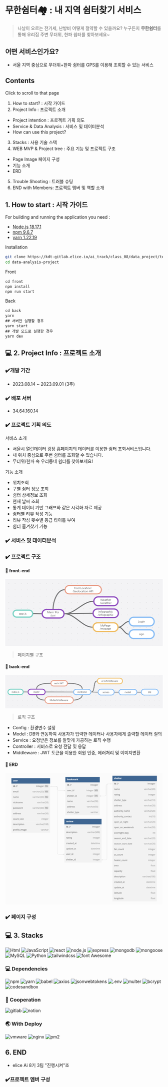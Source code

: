 # 무한쉼터🏘️ : 내 지역 쉼터찾기 서비스
> 나날이 오르는 전기세, 난방비 어떻게 절약할 수 있을까요?
> 누구든지 **무한쉼터**를 통해 우리집 주변 무더위, 한파 쉼터를 찾아보세요~
## 어떤 서비스인가요?
- 서울 지역 중심으로 무더위+한파 쉼터를 GPS를 이용해 조회할 수 있는 서비스
## Contents
Click to scroll to that page
1. How to start? : 시작 가이드
2. Project Info : 프로젝트 소개
- ​Project intention : 프로젝트 기획 의도
- Service & Data Analysis : 서비스 및 데이터분석
- How can use this project? 
3. Stacks : 사용 기술 스택
4. WEB MVP & Project tree : 주요 기능 및 프로젝트 구조
- Page Image 페이지 구성
- 기능 소개
- ERD
5. Trouble Shooting : 트러블 슈팅
6. END with Members: 프로젝트 멤버 및 역할 소개

## 1. How to start : 시작 가이드
For building and running the application you need :
- [Node.js 18.17.1](https://nodejs.org/en)
- [npm 9.6.7](https://www.npmjs.com/) 
- [yarn 1.22.19](https://yarnpkg.com/)

Installation
```bash
git clone https://kdt-gitlab.elice.io/ai_track/class_08/data_project/team03/data-analysis-project.git
cd data-analysis-project
```
Front
```
cd front
npm install
npm run start
```
Back
```
cd back
yarn
## 서버만 실행할 경우
yarn start
## 개발 모드로 실행할 경우
yarn dev
```
## 💻 2. Project Info : 프로젝트 소개
### ✔️개발 기간
- 2023.08.14 ~ 2023.09.01 (3주)
### ✔️ 배포 서버
- 34.64.160.14
### ✔️ 프로젝트 기획 의도
서비스 소개
- 서울시 열린데이터 광장 홈페이지의 데이터를 이용한 쉼터 조회서비스입니다. 
- 내 위치 중심으로 주변 쉼터를 조회할 수 있습니다.
- 무더위/한파 속 우리동네 쉼터를 찾아보세요!

기능 소개
- 위치조회
- 구별 쉼터 정보 조회
- 쉼터 상세정보 조회
- 현재 날씨 조회
- 통계 데이터 기반 그래프와 같은 시각화 자료 제공
- 쉼터별 리뷰 작성 기능
- 리뷰 작성 횟수별 등급 타이틀 부여
- 쉼터 즐겨찾기 기능

### ✔️ 서비스 및 데이터분석
### ✔️ 프로젝트 구조
#### 🧩 front-end
![front-end](/readme-img/front-end.png)
> 페이지별 구조
#### 🧩 back-end
![back-end](/readme-img/back-end.png)
> 로직 구조
- Config : 환경변수 설정
- Model : DB와 연동하여 사용자가 입력한 데이터나 사용자에게 출력할 데이터 질의
- Service : 요청받은 정보를 알맞게 가공하는 로직 수행
- Controller : 서비스로 요청 전달 및 응답
- Middleware : JWT 토큰을 이용한 회원 인증, 에러처리 및 이미지변환


#### 🧩 ERD
![erd](/readme-img/erd.png)
### ✔️ 페이지 구성
## 💻 3. Stacks

<img alt="Html" src ="https://img.shields.io/badge/HTML5-E34F26.svg?&style=for-the-badge&logo=HTML5&logoColor=white"/> 
<img alt="JavaScript" src ="https://img.shields.io/badge/JavaScript-F7DF1E.svg?&style=for-the-badge&logo=JavaScript&logoColor=black"/>
<img alt="react" src ="https://img.shields.io/badge/react-61DAFB.svg?&style=for-the-badge&logo=react&logoColor=white"/>
<img alt="node.js" src ="https://img.shields.io/badge/node.js-339933.svg?&style=for-the-badge&logo=node.js&logoColor=white"/>
<img alt="express" src ="https://img.shields.io/badge/express-000000.svg?&style=for-the-badge&logo=express&logoColor=white"/>
<img alt="mongodb" src ="https://img.shields.io/badge/mongodb-47A248.svg?&style=for-the-badge&logo=mongodb&logoColor=white"/>
<img alt="mongoose" src ="https://img.shields.io/badge/Mongoose-880000.svg?&style=for-the-badge&logo=Mongoose&logoColor=White"/>
<img alt="MySQL" src ="https://img.shields.io/badge/mysql-4479A1.svg?&style=for-the-badge&logo=mysql&logoColor=white"/>
 <img alt="Python" src ="https://img.shields.io/badge/Python-3776AB.svg?&style=for-the-badge&logo=Python&logoColor=white"/>
<img alt="tailwindcss" src ="https://img.shields.io/badge/tailwindcss-06B6D4.svg?&style=for-the-badge&logo=tailwindcss&logoColor=white"/>
<img alt="font Awesome" src ="https://img.shields.io/badge/font Awesome-528DD7.svg?&style=for-the-badge&logo=fontawesome&logoColor=white"/>




### 💻 Dependencies
<img alt="npm" src ="https://img.shields.io/badge/npm-CB3837.svg?&style=for-the-badge&logo=npm&logoColor=white"/>
<img alt="yarn" src ="https://img.shields.io/badge/yarn-2C8EBB.svg?&style=for-the-badge&logo=yarn&logoColor=white"/>
<img alt="babel" src ="https://img.shields.io/badge/babel-F9DC3E.svg?&style=for-the-badge&logo=babel&logoColor=white"/>
<img alt="axios" src ="https://img.shields.io/badge/axios-5A29E4.svg?&style=for-the-badge&logo=axios&logoColor=white"/>
<img alt="jsonwebtokens" src ="https://img.shields.io/badge/jsonwebtokens-000000.svg?&style=for-the-badge&logo=jsonwebtokens&logoColor=white"/>
<img alt=".env" src ="https://img.shields.io/badge/.ENV-ECD53F.svg?&style=for-the-badge&logo=dotenv&logoColor=white"/>
<img alt="multer" src ="https://img.shields.io/badge/multer-000000.svg?&style=for-the-badge&logo=multer&logoColor=White"/>
<img alt="bcrypt" src ="https://img.shields.io/badge/bcrypt-665AD8.svg?&style=for-the-badge&logo=bcrypt&logoColor=white"/>
<img alt="codesandbox" src ="https://img.shields.io/badge/codesandbox-151515.svg?&style=for-the-badge&logo=codesandbox&logoColor=white"/>

### 🔗 Cooperation

<img alt="gitlab" src ="https://img.shields.io/badge/gitlab-FC6D26.svg?&style=for-the-badge&logo=gitlab&logoColor=white"/>
<img alt="notion" src ="https://img.shields.io/badge/notion-000000.svg?&style=for-the-badge&logo=notion&logoColor=white"/>

### 🌏 With Deploy
<img alt="vmware" src ="https://img.shields.io/badge/vmware-607078.svg?&style=for-the-badge&logo=vmware&logoColor=white"/>
<img alt="nginx" src ="https://img.shields.io/badge/nginx-009639.svg?&style=for-the-badge&logo=nginx&logoColor=white"/>
<img alt="pm2" src ="https://img.shields.io/badge/pm2-2B037A.svg?&style=for-the-badge&logo=pm2&logoColor=white"/>

## 6. END
- elice Ai 8기 3팀 "진행시켜"조
### ✔️프로젝트 멤버 구성



### 
